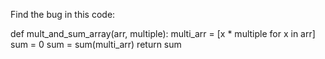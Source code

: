 Find the bug in this code:

def mult_and_sum_array(arr, multiple):
    multi_arr = [x * multiple for x in arr]
    sum = 0
    sum = sum(multi_arr)
    return sum